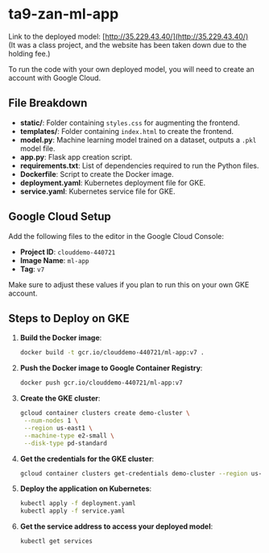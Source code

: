 # ta9-zan-ml-app

Link to the deployed model: [http://35.229.43.40/](http://35.229.43.40/)  
(It was a class project, and the website has been taken down due to the holding fee.)

To run the code with your own deployed model, you will need to create an account with Google Cloud.

## File Breakdown

- **static/**: Folder containing `styles.css` for augmenting the frontend.
- **templates/**: Folder containing `index.html` to create the frontend.
- **model.py**: Machine learning model trained on a dataset, outputs a `.pkl` model file.
- **app.py**: Flask app creation script.
- **requirements.txt**: List of dependencies required to run the Python files.
- **Dockerfile**: Script to create the Docker image.
- **deployment.yaml**: Kubernetes deployment file for GKE.
- **service.yaml**: Kubernetes service file for GKE.

## Google Cloud Setup

Add the following files to the editor in the Google Cloud Console:

- **Project ID**: `clouddemo-440721`
- **Image Name**: `ml-app`
- **Tag**: `v7`

Make sure to adjust these values if you plan to run this on your own GKE account.

## Steps to Deploy on GKE

1. **Build the Docker image**:
   ```bash
   docker build -t gcr.io/clouddemo-440721/ml-app:v7 .
2. **Push the Docker image to Google Container Registry**:

   ```bash
   docker push gcr.io/clouddemo-440721/ml-app:v7

3. **Create the GKE cluster**:

   ```bash
   gcloud container clusters create demo-cluster \
    --num-nodes 1 \
    --region us-east1 \
    --machine-type e2-small \
    --disk-type pd-standard

4. **Get the credentials for the GKE cluster**:

   ```bash
   gcloud container clusters get-credentials demo-cluster --region us-east1

5. **Deploy the application on Kubernetes**:

   ```bash
   kubectl apply -f deployment.yaml
   kubectl apply -f service.yaml

6. **Get the service address to access your deployed model**:

   ```bash
   kubectl get services
